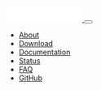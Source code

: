   <link href="https://cdn.jsdelivr.net/npm/bootstrap@5.2.0-beta1/dist/css/bootstrap.min.css" rel="stylesheet"
    integrity="sha384-0evHe/X+R7YkIZDRvuzKMRqM+OrBnVFBL6DOitfPri4tjfHxaWutUpFmBp4vmVor" crossorigin="anonymous">
  <link href="../style.css" rel="stylesheet">

<nav class="navbar navbar-dark navbar-expand-lg fixed-top bg-black">
    <div class="container">
      <a class="navbar-brand" href="/">
        <img src="../img/homepage/logo-mark-text-fff.svg" alt="PureDarwin" height="30px" class="pb-1">
      </a>
      <button class="navbar-toggler" type="button" data-bs-toggle="collapse" data-bs-target="#navbarText" aria-controls="navbarText" aria-expanded="false" aria-label="Toggle navigation">
        <span class="navbar-toggler-icon"></span>
      </button>
      <div class="collapse navbar-collapse" id="navbarText">
        <span class="me-auto"></span>
        <ul class="navbar-nav mb-2 mb-lg-0">
          <li class="nav-item">
            <a class="nav-link" aria-current="page" href="/wiki#/about/_About">About</a>
          </li>
          <li class="nav-item">
            <a class="nav-link" href="#beta">Download</a>
          </li>
          <li class="nav-item">
            <a class="nav-link" href="/wiki">Documentation</a>
          </li>
          <li class="nav-item">
            <a class="nav-link" href="status.html">Status</a>
          </li>
          <li class="nav-item">
            <a class="nav-link" href="/wiki#/about/_About?id=frequently-asked-questions">FAQ</a>
          </li>
          <li class="nav-item">
            <a class="nav-link" href="https://github.com/pureDarwin/" target="_blank">GitHub</a>
          </li>
        </ul>
      </div>
    </div>
  </nav>
  <script src="https://cdn.jsdelivr.net/npm/bootstrap@5.2.0-beta1/dist/js/bootstrap.bundle.min.js"
    integrity="sha384-pprn3073KE6tl6bjs2QrFaJGz5/SUsLqktiwsUTF55Jfv3qYSDhgCecCxMW52nD2"
    crossorigin="anonymous"></script>
